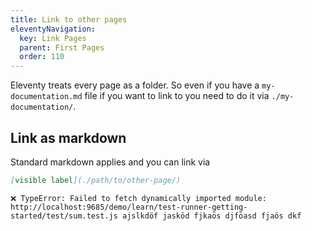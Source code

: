 ```yaml
---
title: Link to other pages
eleventyNavigation:
  key: Link Pages
  parent: First Pages
  order: 110
---
```


Eleventy treats every page as a folder. So even if you have a `my-documentation.md` file if you want to link to you need to do it via `./my-documentation/`.

## Link as markdown

Standard markdown applies and you can link via

```md
[visible label](./path/to/other-page/)
```

```
❌ TypeError: Failed to fetch dynamically imported module: http://localhost:9685/demo/learn/test-runner-getting-started/test/sum.test.js ajslkdöf jasköd fjkaös djföasd fjaös dkf
```
